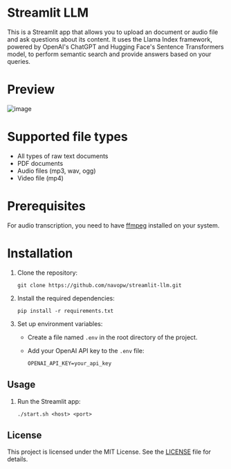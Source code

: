 # Streamlit LLM

This is a Streamlit app that allows you to upload an document or audio file and ask questions about its content. It uses the Llama Index framework, powered by OpenAI's ChatGPT and Hugging Face's Sentence Transformers model, to perform semantic search and provide answers based on your queries.

# Preview
![image](https://github.com/navopw/streamlit-llm/assets/6507938/9eaa95fc-2767-4c66-97fc-8f6e0d4c17e7)

# Supported file types

- All types of raw text documents
- PDF documents
- Audio files (mp3, wav, ogg)
- Video file (mp4)

# Prerequisites

For audio transcription, you need to have [ffmpeg](https://ffmpeg.org/) installed on your system.

# Installation

1. Clone the repository:

   ```shell
   git clone https://github.com/navopw/streamlit-llm.git
   ```

2. Install the required dependencies:

   ```shell
   pip install -r requirements.txt
   ```

3. Set up environment variables:

   - Create a file named `.env` in the root directory of the project.
   - Add your OpenAI API key to the `.env` file:

     ```text
     OPENAI_API_KEY=your_api_key
     ```

## Usage

1. Run the Streamlit app:

   ```shell
   ./start.sh <host> <port>
   ```

## License

This project is licensed under the MIT License. See the [LICENSE](LICENSE) file for details.
